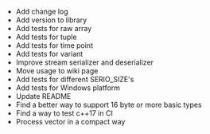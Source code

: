 + Add change log
+ Add version to library
+ Add tests for raw array
+ Add tests for tuple
+ Add tests for time point
+ Add tests for variant
+ Improve stream serializer and deserializer
+ Move usage to wiki page
+ Add tests for different SERIO_SIZE's
+ Add tests for Windows platform
+ Update README
+ Find a better way to support 16 byte or more basic types
+ Find a way to test c++17 in CI
+ Process vector<bool> in a compact way